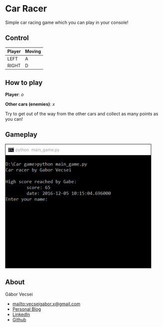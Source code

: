 # Car Racer

Simple car racing game which you can play in your console!

## Control

| Player | Moving  |
|--------|---------|
| LEFT   | A       |
| RIGHT  | D       |


## How to play

**Player**: *o*

**Other cars (enemies)**: *x*

Try to get out of the way from the other cars and collect as many points as you can!

## Gameplay

<img  height=400 src="https://github.com/gaborvecsei/Console-Car-Racer/blob/master/data/gameplay.gif" />

## About

Gábor Vecsei

- <mailto:vecseigabor.x@gmail.com>
- [Personal Blog][1]
- [LinkedIn][2]
- [Github][3]

[1]: http://gaborvecsei.wordpress.com
[2]: http://www.linkedin.com/in/vecsei-gabor
[3]: https://github.com/gaborvecsei
[4]: https://github.com/gaborvecsei/ConsoleTRON
[5]: https://www.reddit.com/r/gamedev/comments/4oukiw/local_multiplayer_retro_tron_clone_on_the_console/